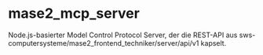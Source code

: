 # mase2_mcp_server
Node.js-basierter Model Control Protocol Server, der die REST-API aus sws-computersysteme/mase2_frontend_techniker/server/api/v1 kapselt.
